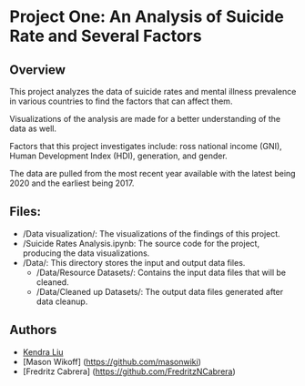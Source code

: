 # Project One:  An Analysis of Suicide Rate and Several Factors

## Overview
This project analyzes the data of suicide rates and mental illness prevalence in various countries to find the factors that can affect them.

Visualizations of the analysis are made for a better understanding of the data as well.

Factors that this project investigates include: ross national income (GNI), Human Development Index (HDI), generation, and gender.

The data are pulled from the most recent year available with the latest being 2020 and the earliest being 2017. 

## Files:
* /Data visualization/: The visualizations of the findings of this project.
* /Suicide Rates Analysis.ipynb: The source code for the project, producing the data visualizations.
* /Data/: This directory stores the input and output data files.
    * /Data/Resource Datasets/: Contains the input data files that will be cleaned.
    * /Data/Cleaned up Datasets/: The output data files generated after data cleanup.
    
## Authors
- [Kendra Liu](https://github.com/kendraliu)
- [Mason Wikoff] (https://github.com/masonwiki)
- [Fredritz Cabrera] (https://github.com/FredritzNCabrera)